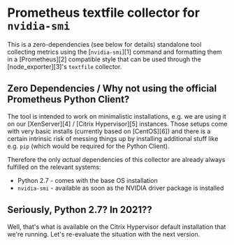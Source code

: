 # Prometheus textfile collector for `nvidia-smi`

This is a zero-dependencies (see below for details) standalone tool collecting metrics
using the [`nvidia-smi`][1] command and formatting them in a [Prometheus][2] compatible
style that can be used through the [node_exporter][3]'s `textfile` collector.

## Zero Dependencies / Why not using the official Prometheus Python Client?

The tool is intended to work on minimalistic installations, e.g. we are using it on our
[XenServer][4] / [Citrix Hypervisor][5] instances. Those setups come with very basic
installs (currently based on [CentOS][6]) and there is a certain intrinsic risk of
messing things up by installing additional stuff like e.g. `pip` (which would be
required for the Python Client).

Therefore the only *actual* dependencies of this collector are already always fulfilled
on the relevant systems:

* Python 2.7 - comes with the base OS installation
* `nvidia-smi` - available as soon as the NVIDIA driver package is installed

## Seriously, Python 2.7? In 2021??

Well, that's what is available on the Citrix Hypervisor default installation that we're
running. Let's re-evaluate the situation with the next version.
